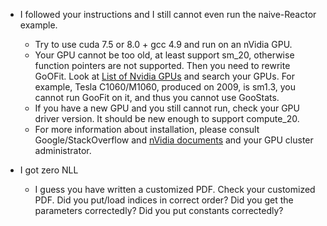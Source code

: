 - I followed your instructions and I still cannot even run the naive-Reactor example. 
	- Try to use cuda 7.5 or 8.0 + gcc 4.9 and run on an nVidia GPU. 
	- Your GPU cannot be too old, at least support sm_20, otherwise function pointers are not supported. Then you need to rewrite GoOFit. Look at [List of Nvidia GPUs](https://en.wikipedia.org/wiki/List_of_Nvidia_graphics_processing_units) and search your GPUs. For example, Tesla C1060/M1060, produced on 2009, is sm1.3, you cannot run GooFit on it, and thus you cannot use GooStats. 
	- If you have a new GPU and you still cannot run, check your GPU driver version. It should be new enough to support compute_20.
	- For more information about installation, please consult Google/StackOverflow and [nVidia documents](http://docs.nvidia.com/cuda/cuda-c-programming-guide/index.html) and your GPU cluster administrator.
	
- I got zero NLL
	- I guess you have written a customized PDF. Check your customized PDF. Did you put/load indices in correct order? Did you get the parameters correctedly? Did you put constants correctedly?
